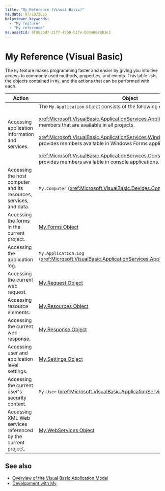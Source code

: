 ```yaml
---
title: "My Reference (Visual Basic)"
ms.date: 07/20/2015
helpviewer_keywords: 
  - "My feature"
  - "My reference"
ms.assetid: 6f803bd7-21ff-4569-b1fe-b00a6678b1e3
---
```

# My Reference (Visual Basic)
The `My` feature makes programming faster and easier by giving you intuitive access to commonly used methods, properties, and events. This table lists the objects contained in `My`, and the actions that can be performed with each.  
  
|**Action**|**Object**|  
|----------------|----------------|  
|Accessing application information and services.|The `My.Application` object consists of the following classes:<br /><br /> <xref:Microsoft.VisualBasic.ApplicationServices.ApplicationBase> provides members that are available in all projects.<br /><br /> <xref:Microsoft.VisualBasic.ApplicationServices.WindowsFormsApplicationBase> provides members available in Windows Forms applications.<br /><br /> <xref:Microsoft.VisualBasic.ApplicationServices.ConsoleApplicationBase> provides members available in console applications.|  
|Accessing the host computer and its resources, services, and data.|`My.Computer` (<xref:Microsoft.VisualBasic.Devices.Computer>)|  
|Accessing the forms in the current project.|[My.Forms Object](../../../visual-basic/language-reference/objects/my-forms-object.md)|  
|Accessing the application log.|`My.Application.Log` (<xref:Microsoft.VisualBasic.ApplicationServices.ApplicationBase.Log%2A>)|  
|Accessing the current web request.|[My.Request Object](../../../visual-basic/language-reference/objects/my-request-object.md)|  
|Accessing resource elements.|[My.Resources Object](../../../visual-basic/language-reference/objects/my-resources-object.md)|  
|Accessing the current web response.|[My.Response Object](../../../visual-basic/language-reference/objects/my-response-object.md)|  
|Accessing user and application level settings.|[My.Settings Object](../../../visual-basic/language-reference/objects/my-settings-object.md)|  
|Accessing the current user's security context.|`My.User` (<xref:Microsoft.VisualBasic.ApplicationServices.User>)|  
|Accessing XML Web services referenced by the current project.|[My.WebServices Object](../../../visual-basic/language-reference/objects/my-webservices-object.md)|  
  
## See also
- [Overview of the Visual Basic Application Model](../../../visual-basic/developing-apps/development-with-my/overview-of-the-visual-basic-application-model.md)
- [Development with My](../../../visual-basic/developing-apps/development-with-my/index.md)
